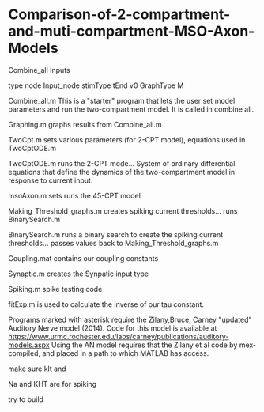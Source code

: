 # Comparison-of-2-compartment-and-muti-compartment-MSO-Axon-Models

Combine_all Inputs

type
node
Input_node
stimType
tEnd
v0
GraphType
M


Combine_all.m This is a "starter" program that lets the user set model parameters and run the two-compartment model. It is called in combine all.

Graphing.m graphs results from Combine_all.m

TwoCpt.m sets various parameters (for 2-CPT model), equations used in TwoCptODE.m

TwoCptODE.m runs the 2-CPT mode... System of ordinary differential equations that define the dynamics of the two-compartment model in response to current input.

msoAxon.m sets runs the 45-CPT model

Making_Threshold_graphs.m creates spiking current thresholds... runs BinarySearch.m

BinarySearch.m runs a binary search to create the spiking current thresholds... passes values back to Making_Threshold_graphs.m

Coupling.mat contains our coupling constants

Synaptic.m creates the Synpatic input type

Spiking.m spike testing code

fitExp.m is used to calculate the inverse of our tau constant.



Programs marked with asterisk require the Zilany,Bruce, Carney "updated" Auditory Nerve model (2014).
Code for this model is available at https://www.urmc.rochester.edu/labs/carney/publications/auditory-models.aspx Using the AN model requires that the Zilany et al code by mex-compiled, and placed in a path to which MATLAB has access.

make sure klt and 

Na and KHT are for spiking

try to build